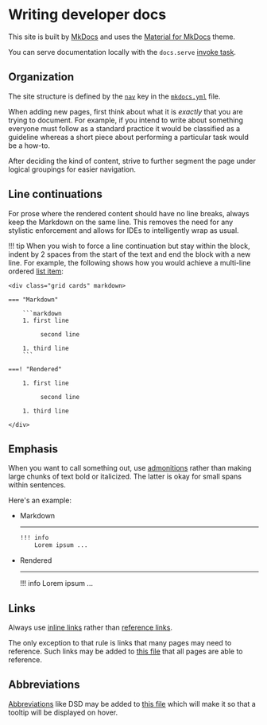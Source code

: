 # Writing developer docs

This site is built by [MkDocs](https://github.com/mkdocs/mkdocs) and uses the [Material for MkDocs](https://squidfunk.github.io/mkdocs-material/) theme.

You can serve documentation locally with the `docs.serve` [invoke task](../setup.md#preface).

## Organization

The site structure is defined by the [`nav`](https://www.mkdocs.org/user-guide/configuration/#nav) key in the [`mkdocs.yml`](https://github.com/DataDog/datadog-agent/blob/main/mkdocs.yml) file.

When adding new pages, first think about what it is _exactly_ that you are trying to document. For example, if you intend to write about something everyone must follow as a standard practice it would be classified as a guideline whereas a short piece about performing a particular task would be a how-to.

After deciding the kind of content, strive to further segment the page under logical groupings for easier navigation.

## Line continuations

For prose where the rendered content should have no line breaks, always keep the Markdown on the same line. This removes the need for any stylistic enforcement and allows for IDEs to intelligently wrap as usual.

!!! tip
    When you wish to force a line continuation but stay within the block, indent by 2 spaces from the start of the text and end the block with a new line. For example, the following shows how you would achieve a multi-line ordered [list item](https://spec.commonmark.org/0.31.2/#list-items):

    <div class="grid cards" markdown>

    === "Markdown"

        ```markdown
        1. first line

             second line

        1. third line
        ```

    ===! "Rendered"

        1. first line

             second line

        1. third line

    </div>

## Emphasis

When you want to call something out, use [admonitions](https://squidfunk.github.io/mkdocs-material/reference/admonitions/) rather than making large chunks of text bold or italicized. The latter is okay for small spans within sentences.

Here's an example:

<div class="grid cards" markdown>

-   Markdown

    ---

    ```markdown
    !!! info
        Lorem ipsum ...
    ```

-   Rendered

    ---

    !!! info
        Lorem ipsum ...

</div>

## Links

Always use [inline links](https://spec.commonmark.org/0.31.2/#inline-link) rather than [reference links](https://spec.commonmark.org/0.31.2/#reference-link).

The only exception to that rule is links that many pages may need to reference. Such links may be added to [this file](https://github.com/DataDog/datadog-agent/blob/main/docs/public/.snippets/links.txt) that all pages are able to reference.

## Abbreviations

[Abbreviations](https://squidfunk.github.io/mkdocs-material/reference/tooltips/#adding-abbreviations) like DSD may be added to [this file](https://github.com/DataDog/datadog-agent/blob/main/docs/public/.snippets/abbrs.txt) which will make it so that a tooltip will be displayed on hover.
